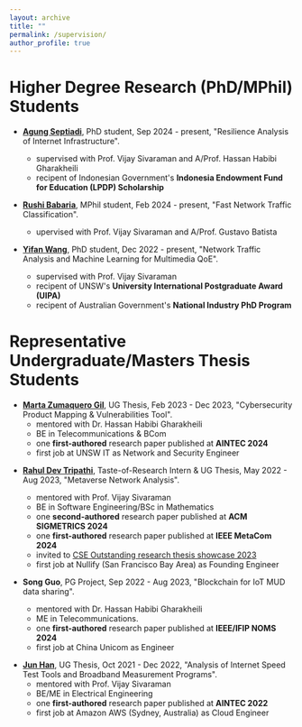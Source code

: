 ```yaml
---
layout: archive
title: ""
permalink: /supervision/
author_profile: true
---
```


Higher Degree Research (PhD/MPhil) Students
======
* **[Agung Septiadi](https://www.linkedin.com/in/agungsep/)**, PhD student, Sep 2024 - present, "Resilience Analysis of Internet Infrastructure". 
  * supervised with Prof. Vijay Sivaraman and A/Prof. Hassan Habibi Gharakheili
  * recipent of Indonesian Government's **Indonesia Endowment Fund for Education (LPDP) Scholarship**

* **[Rushi Babaria](https://www.linkedin.com/in/rushi-babaria/?trk=public_profile_browsemap&originalSubdomain=in)**, MPhil student, Feb 2024 - present, "Fast Network Traffic Classification". 
  * upervised with Prof. Vijay Sivaraman and A/Prof. Gustavo Batista

* **[Yifan Wang](https://wangyi.fan/)**, PhD student, Dec 2022 - present, "Network Traffic Analysis and Machine Learning for Multimedia QoE". 
  * supervised with Prof. Vijay Sivaraman
  * recipent of UNSW's **University International Postgraduate Award (UIPA)**
  * recipent of Australian Government's **National Industry PhD Program**


Representative Undergraduate/Masters Thesis Students
======


* **[Marta Zumaquero Gil](hhttps://www.linkedin.com/in/marta-zumaquero-a813581b7/)**, UG Thesis, Feb 2023 - Dec 2023, "Cybersecurity Product Mapping & Vulnerabilities Tool".
  * mentored with Dr. Hassan Habibi Gharakheili
  * BE in Telecommunications & BCom
  * one **first-authored** research paper published at **AINTEC 2024**
  * first job at UNSW IT as Network and Security Engineer

<!-- * **[Praseem Singh Beniwal](https://www.linkedin.com/in/praseem-singh-beniwal-443343254/)**, UG Thesis, Feb 2023 - Dec 2023, "Cloud Gaming Network Analysis for Mobile Devices".
  * mentored with Prof. Vijay Sivaraman
  * BE in Software Engineering
  * first job at Superloop (Sydney, Australia) as Engineer -->

* **[Rahul Dev Tripathi](https://www.linkedin.com/in/rahul-tripathi-238184179/)**, Taste-of-Research Intern & UG Thesis, May 2022 - Aug 2023, "Metaverse Network Analysis".
  * mentored with Prof. Vijay Sivaraman
  * BE in Software Engineering/BSc in Mathematics
  * one **second-authored** research paper published at **ACM SIGMETRICS 2024**
  * one **first-authored** research paper published at **IEEE MetaCom 2024**
  * invited to [CSE Outstanding research thesis showcase 2023](https://www.cse.unsw.edu.au/~cs4953/showcase_2023.html)
  * first job at Nullify (San Francisco Bay Area) as Founding Engineer

* **Song Guo**, PG Project, Sep 2022 - Aug 2023, "Blockchain for IoT MUD data sharing".
  * mentored with Dr. Hassan Habibi Gharakheili
  * ME in Telecommunications.
  * one **first-authored** research paper published at **IEEE/IFIP NOMS 2024**
  * first job at China Unicom as Engineer

<!-- * **[Rushil Pardasani](https://www.linkedin.com/in/rushilpardasani/)**, UG Thesis, Sep 2022 - Aug 2023, "Cloud Gaming Network Analysis".
  * mentored with Prof. Vijay Sivaraman
  * BE in Software Engineering
  * first job at Superloop (Sydney, Australia) as Engineer -->

* **[Jun Han](https://www.linkedin.com/in/jun-han-968217195/)**, UG Thesis, Oct 2021 - Dec 2022, "Analysis of Internet Speed Test Tools and Broadband Measurement Programs".
  * mentored with Prof. Vijay Sivaraman
  * BE/ME in Electrical Engineering
  * one **first-authored** research paper published at **AINTEC 2022**
  * first job at Amazon AWS (Sydney, Australia) as Cloud Engineer


